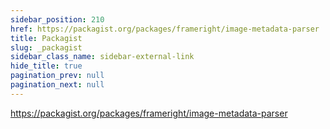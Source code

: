 ```yaml
---
sidebar_position: 210
href: https://packagist.org/packages/frameright/image-metadata-parser
title: Packagist
slug: _packagist
sidebar_class_name: sidebar-external-link
hide_title: true
pagination_prev: null
pagination_next: null
---
```


<!--
NOTES:
* This is a dummy document that will be replaced by an external link in the
  sidebar. See `/docusaurus.config.js`.
* We prevent the previous real document from providing a `Next` link to this
  dummy page by setting `pagination_next: null` in its front matter.
-->

https://packagist.org/packages/frameright/image-metadata-parser
